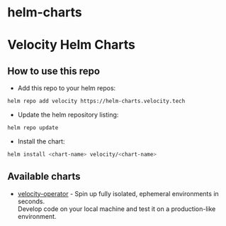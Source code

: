 # helm-charts
# Velocity Helm Charts
## How to use this repo
- Add this repo to your helm repos:
```bash
helm repo add velocity https://helm-charts.velocity.tech
```
- Update the helm repository listing:
```bash
helm repo update
```
- Install the chart:
```bash
helm install <chart-name> velocity/<chart-name>
```

## Available charts
- [velocity-operator](https://github.com/techvelocity/helm-charts/tree/main/charts/velocity-operator) - Spin up fully isolated, ephemeral environments in seconds.  
  Develop code on your local machine and test it on a production-like environment.
